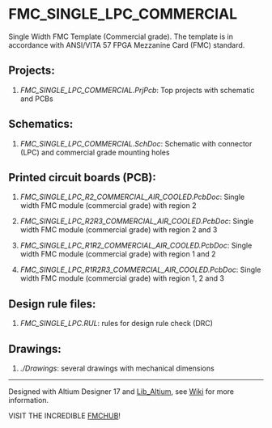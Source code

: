 # FMC_SINGLE_LPC_COMMERCIAL
Single Width FMC Template (Commercial grade). The template is in accordance with ANSI/VITA 57 FPGA Mezzanine Card (FMC) standard.

## Projects:

1. *FMC_SINGLE_LPC_COMMERCIAL.PrjPcb*: Top projects with schematic and PCBs

## Schematics:

1. *FMC_SINGLE_LPC_COMMERCIAL.SchDoc*: Schematic with connector (LPC) and commercial grade mounting holes

## Printed circuit boards (PCB):

1. *FMC_SINGLE_LPC_R2_COMMERCIAL_AIR_COOLED.PcbDoc*: Single width FMC module (commercial grade) with region 2

2. *FMC_SINGLE_LPC_R2R3_COMMERCIAL_AIR_COOLED.PcbDoc*: Single width FMC module (commercial grade) with region 2 and 3

3. *FMC_SINGLE_LPC_R1R2_COMMERCIAL_AIR_COOLED.PcbDoc*: Single width FMC module (commercial grade) with region 1 and 2

4. *FMC_SINGLE_LPC_R1R2R3_COMMERCIAL_AIR_COOLED.PcbDoc*: Single width FMC module (commercial grade) with region 1, 2 and 3

## Design rule files:

1. *FMC_SINGLE_LPC.RUL*: rules for design rule check (DRC)

## Drawings:

1. *./Drawings*: several drawings with mechanical dimensions

---

Designed with Altium Designer 17 and [Lib_Altium](https://github.com/FMCHUB/Lib_Altium), see [Wiki](https://github.com/FMCHUB/FMC_SINGLE_LPC_COMMERCIAL/wiki) for more information.

VISIT THE INCREDIBLE [FMCHUB](http://www.fmchub.com/)!


